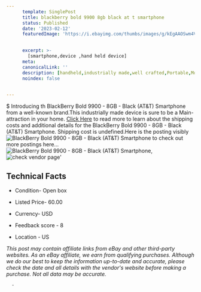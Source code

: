 ```yaml
---
      template: SinglePost
      title: blackberry bold 9900 8gb black at t smartphone
      status: Published
      date: '2023-02-12'
      featuredImage: 'https://i.ebayimg.com/thumbs/images/g/kEgAAOSwm4Vj1eyC/s-l225.jpg'
       

      excerpt: >-
        [smartphone,device ,hand held device]
      meta:
      canonicalLink: ''
      description: [handheld,industrially made,well crafted,Portable,Mobile,Compact,Convenient,Lightweight,Maneuverable,Man-portable,Miniature,Carriable,Hand-held,Light,Holdable,Transportable,Mobile device,Pocket-sized,On-the-go,Wireless,Cordless,Compact size,Convenient size, smartphone,device ,hand held device]
      noindex: false
      

---
```

$
      Introducing th BlackBerry Bold 9900 - 8GB - Black (AT&T) Smartphone from a well-known brand.This industrially made device  is sure to be a Main-attraction in your home. [Click Here](https://www.ebay.com/itm/304785127415?hash=item46f69bf7f7%3Ag%3AkEgAAOSwm4Vj1eyC&mkevt=1&mkcid=1&mkrid=711-53200-19255-0&campid=%253CePNCampaignId%253E&customid=%253CreferenceId%253E&toolid=10049) to read more to learn about the shipping costs and additional details for the BlackBerry Bold 9900 - 8GB - Black (AT&T) Smartphone. Shipping cost is undefined.Here is the posting visibly ![BlackBerry Bold 9900 - 8GB - Black (AT&T) Smartphone](https://i.ebayimg.com/thumbs/images/g/kEgAAOSwm4Vj1eyC/s-l225.jpg) to check out more postings here... ![BlackBerry Bold 9900 - 8GB - Black (AT&T) Smartphone](https://i.ebayimg.com/images/g/kEgAAOSwm4Vj1eyC/s-l1600.jpg), ![check vendor page](https://origin-galleryplus.ebayimg.com/ws/web/304785127415_2_0_1/225x225.jpg,https://origin-galleryplus.ebayimg.com/ws/web/304785127415_3_0_1/225x225.jpg,https://origin-galleryplus.ebayimg.com/ws/web/304785127415_4_0_1/225x225.jpg,https://origin-galleryplus.ebayimg.com/ws/web/304785127415_5_0_1/225x225.jpg)'

      

 ## Technical Facts 



     
      

 - Condition- Open box 


      

 - Listed Price- 60.00 


      

 - Currency- USD 


      

 - Feedback score - 8 


      

 - Location - US 


      
      

 *_This post may contain affiliate links from eBay and other third-party websites. As an eBay affiliate, we earn from qualifying purchases. Although we do our best to keep the information up-to-date and accurate, please check the date and all details with the vendor's website before making a purchase. Not all data may be accurate._*




      -
